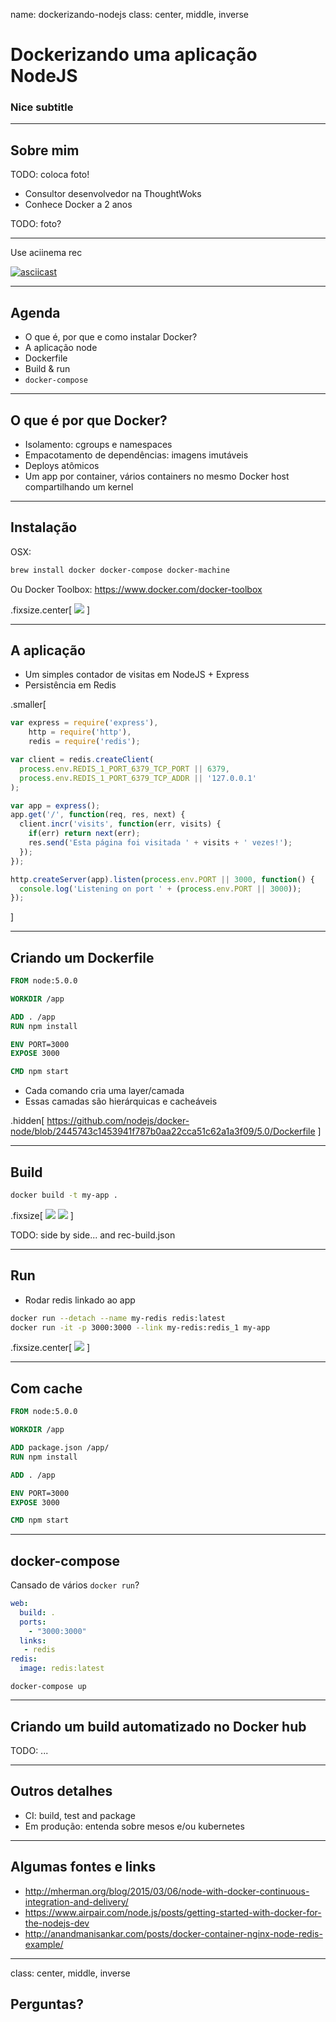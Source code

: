 name: dockerizando-nodejs
class: center, middle, inverse

# Dockerizando uma aplicação NodeJS

### Nice subtitle

---

## Sobre mim

TODO: coloca foto!

- Consultor desenvolvedor na ThoughtWoks
- Conhece Docker a 2 anos

TODO: foto?

---

Use aciinema rec

[![asciicast](https://asciinema.org/a/1ktdq2d1rt9mmy7akisaeswsu.png)](https://asciinema.org/a/1ktdq2d1rt9mmy7akisaeswsu)

---

## Agenda

- O que é, por que e como instalar Docker?
- A aplicação node
- Dockerfile
- Build & run
- `docker-compose`

---

## O que é por que Docker?

- Isolamento: cgroups e namespaces
- Empacotamento de dependências: imagens imutáveis
- Deploys atômicos
- Um app por container, vários containers no mesmo Docker host compartilhando um kernel

---


## Instalação

OSX:

```sh
brew install docker docker-compose docker-machine
```

Ou Docker Toolbox: https://www.docker.com/docker-toolbox

.fixsize.center[ ![](imgs/docker-toolbox.png) ]

---

## A aplicação

- Um simples contador de visitas em NodeJS + Express
- Persistência em Redis

.smaller[
```javascript
var express = require('express'),
    http = require('http'),
    redis = require('redis');

var client = redis.createClient(
  process.env.REDIS_1_PORT_6379_TCP_PORT || 6379,
  process.env.REDIS_1_PORT_6379_TCP_ADDR || '127.0.0.1'
);

var app = express();
app.get('/', function(req, res, next) {
  client.incr('visits', function(err, visits) {
    if(err) return next(err);
    res.send('Esta página foi visitada ' + visits + ' vezes!');
  });
});

http.createServer(app).listen(process.env.PORT || 3000, function() {
  console.log('Listening on port ' + (process.env.PORT || 3000));
});
```
]

---

## Criando um Dockerfile

```Dockerfile
FROM node:5.0.0

WORKDIR /app

ADD . /app
RUN npm install

ENV PORT=3000
EXPOSE 3000

CMD npm start
```

- Cada comando cria uma layer/camada
- Essas camadas são hierárquicas e cacheáveis

.hidden[
https://github.com/nodejs/docker-node/blob/2445743c1453941f787b0aa22cca51c62a1a3f09/5.0/Dockerfile
]

---

## Build

```sh
docker build -t my-app .
```

.fixsize[
![](imgs/build1.png)
![](imgs/build2.png)
]

TODO: side by side... and rec-build.json

---

## Run

- Rodar redis linkado ao app

```sh
docker run --detach --name my-redis redis:latest
docker run -it -p 3000:3000 --link my-redis:redis_1 my-app
```

.fixsize.center[
![](imgs/run.png)
]

---

## Com cache


```Dockerfile
FROM node:5.0.0

WORKDIR /app

ADD package.json /app/
RUN npm install

ADD . /app

ENV PORT=3000
EXPOSE 3000

CMD npm start
```

---

## docker-compose

Cansado de vários `docker run`?

```docker-compose.yml
web:
  build: .
  ports:
    - "3000:3000"
  links:
   - redis
redis:
  image: redis:latest
```

```
docker-compose up
```

---

## Criando um build automatizado no Docker hub

TODO: ...

---

## Outros detalhes

- CI: build, test and package
- Em produção: entenda sobre mesos e/ou kubernetes

---

## Algumas fontes e links

- http://mherman.org/blog/2015/03/06/node-with-docker-continuous-integration-and-delivery/
- https://www.airpair.com/node.js/posts/getting-started-with-docker-for-the-nodejs-dev
- http://anandmanisankar.com/posts/docker-container-nginx-node-redis-example/

---

class: center, middle, inverse

## Perguntas?

